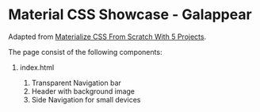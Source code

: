 # Material CSS Showcase - Galappear

Adapted from [Materialize CSS From Scratch With 5 Projects](https://www.safaribooksonline.com/library/view/materialize-css-from/9781789538724/).

The page consist of the following components:

1.  index.html

    1.  Transparent Navigation bar
    2.  Header with background image
    3.  Side Navigation for small devices
